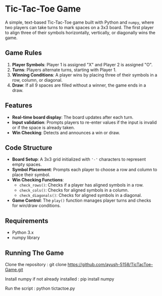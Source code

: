 # Tic-Tac-Toe Game

A simple, text-based Tic-Tac-Toe game built with Python and `numpy`, where two players can take turns to mark spaces on a 3x3 board. The first player to align three of their symbols horizontally, vertically, or diagonally wins the game.

## Game Rules

1. **Player Symbols**: Player 1 is assigned "X" and Player 2 is assigned "O".
2. **Turns**: Players alternate turns, starting with Player 1.
3. **Winning Conditions**: A player wins by placing three of their symbols in a row, column, or diagonal.
4. **Draw**: If all 9 spaces are filled without a winner, the game ends in a draw.

## Features

- **Real-time board display**: The board updates after each turn.
- **Input validation**: Prompts players to re-enter values if the input is invalid or if the space is already taken.
- **Win Checking**: Detects and announces a win or draw.

## Code Structure

- **Board Setup**: A 3x3 grid initialized with `'-'` characters to represent empty spaces.
- **Symbol Placement**: Prompts each player to choose a row and column to place their symbol.
- **Win Checking Functions**:
  - `check_rows()`: Checks if a player has aligned symbols in a row.
  - `check_cols()`: Checks for aligned symbols in a column.
  - `check_diagonals()`: Checks for aligned symbols in a diagonal.
- **Game Control**: The `play()` function manages player turns and checks for win/draw conditions.


## Requirements

- Python 3.x
- numpy library

## Running The Game

Clone the repository : git clone https://github.com/ayush-5158/TicTacToe-Game.git

Install numpy if not already installed : pip install numpy

Run the script : python tictactoe.py

